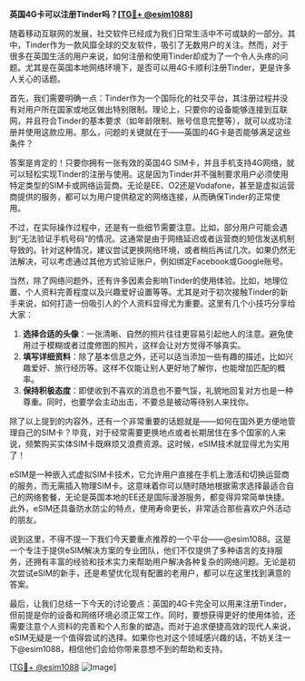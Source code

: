 **英国4G卡可以注册Tinder吗？[[TG💪+ @esim1088](https://t.me/s/esim1088)]**

随着移动互联网的发展，社交软件已经成为我们日常生活中不可或缺的一部分。其中，Tinder作为一款风靡全球的交友软件，吸引了无数用户的关注。然而，对于很多在英国生活的用户来说，如何注册和使用Tinder却成为了一个令人头疼的问题。尤其是在英国本地网络环境下，是否可以用4G卡顺利注册Tinder，更是许多人关心的话题。

首先，我们需要明确一点：Tinder作为一个国际化的社交平台，其注册过程并没有对用户所在国家或地区做出特别限制。理论上，只要你的设备能够连接到互联网，并且符合Tinder的基本要求（如年龄限制、账号信息完整等），就可以成功注册并使用这款应用。那么，问题的关键就在于——英国的4G卡是否能够满足这些条件？

答案是肯定的！只要你拥有一张有效的英国4G SIM卡，并且手机支持4G网络，就可以轻松实现Tinder的注册与使用。这是因为Tinder并不强制要求用户必须使用特定类型的SIM卡或网络运营商。无论是EE、O2还是Vodafone，甚至是虚拟运营商提供的服务，都可以为用户提供稳定的网络连接，从而确保Tinder的正常使用。

不过，在实际操作过程中，还是有一些细节需要注意。比如，部分用户可能会遇到“无法验证手机号码”的情况。这通常是由于网络延迟或者运营商的短信发送机制导致的。针对这种情况，建议尝试更换网络环境，或者稍后再试几次。如果仍然无法解决，可以考虑通过其他方式验证账户，例如绑定Facebook或Google账号。

当然，除了网络问题外，还有许多因素会影响Tinder的使用体验。比如，地理位置、个人资料完善程度以及兴趣爱好设置等等。尤其是对于初次接触Tinder的新手来说，如何打造一份吸引人的个人资料显得尤为重要。这里有几个小技巧分享给大家：

1. **选择合适的头像**：一张清晰、自然的照片往往更容易引起他人的注意。避免使用过于模糊或者过度修图的照片，这样会让对方觉得不够真实。
2. **填写详细资料**：除了基本信息之外，还可以适当添加一些有趣的描述，比如兴趣爱好、旅行经历等。这样不仅能让别人更好地了解你，也能增加匹配的概率。
3. **保持积极态度**：即使收到不喜欢的消息也不要气馁，礼貌地回复对方也是一种尊重。同时，也要学会主动出击，不要总是被动等待别人来找你。

除了以上提到的内容外，还有一个非常重要的话题就是——如何在国外更方便地管理自己的SIM卡？毕竟，对于经常需要更换地点或者长期居住在多个国家的人来说，频繁购买实体SIM卡既麻烦又浪费资源。这时候，eSIM技术就显得尤为实用了！

eSIM是一种嵌入式虚拟SIM卡技术，它允许用户直接在手机上激活和切换运营商的服务，而无需插入物理SIM卡。这意味着你可以随时随地根据需求选择最适合自己的网络套餐，无论是英国本地的EE还是国际漫游服务，都变得异常简单快捷。此外，eSIM还具备防水防尘的特点，使用寿命更长，非常适合那些喜欢户外活动的朋友。

说到这里，不得不提一下我们今天要重点推荐的一个平台——@esim1088。这是一个专注于提供eSIM解决方案的专业团队，他们不仅提供了多种语言的支持服务，还拥有丰富的经验和技术实力来帮助用户解决各种复杂的网络问题。无论是初次尝试eSIM的新手，还是希望优化现有配置的老用户，都可以在这里找到满意的答案。

最后，让我们总结一下今天的讨论要点：英国的4G卡完全可以用来注册Tinder，但前提是你的设备和网络环境必须正常工作。同时，要想获得更好的使用体验，还需要注意个人资料的完善和个人形象的塑造。而对于追求便捷高效的现代人来说，eSIM无疑是一个值得尝试的选择。如果你也对这个领域感兴趣的话，不妨关注一下@esim1088，相信他们会给你带来意想不到的帮助和支持。

[[TG💪+ @esim1088](https://t.me/s/esim1088) ![Image](https://i.postimg.cc/4NQfJmqS/Snipaste-2025-05-13-00-14-12.png)]